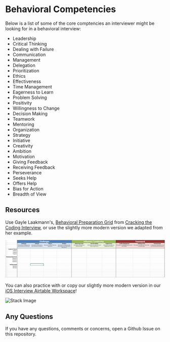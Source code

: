 Behavioral Competencies
================================== 

Below is a list of some of the core comptencies an interviewer might be looking for in a behavioral interview:

 - Leadership 
 - Critical Thinking 
 - Dealing with Failure 
 - Communication
 - Management 
 - Delegation 
 - Prioritization 
 - Ethics 
 - Effectiveness 
 - Time Management 
 - Eagerness to Learn 
 - Problem Solving 
 - Positivity 
 - Willingness to Change 
 - Decision Making 
 - Teamwork 
 - Mentoring 
 - Organization 
 - Strategy
 - Initiative 
 - Creativity 
 - Ambition 
 - Motivation 
 - Giving Feedback 
 - Receiving Feedback
 - Perseverance
 - Seeks Help
 - Offers Help
 - Bias for Action 
 - Breadth of View
 
## Resources
Use Gayle Laakmann's, [Behavioral Preparation Grid](http://www.thegoogleresume.com/uploads/6/5/2/8/6528028/behavior_preparation_grid.xlsx) from [Cracking the Coding Interview](http://www.crackingthecodinginterview.com/), or use the slightly more modern version we adapted from her example.

![App Photos](../assets/BehaviorGrid.png)

You can also practice with or copy our slightly more modern version in our <a href="https://airtable.com/shrTixYZjswKMzU6d" target="_blank">iOS Interview Airtable Workspace</a>!

![Stack Image](../assets/competencies.png.png)

## Any Questions
If you have any questions, comments or concerns, open a Github Issue on this repository.
